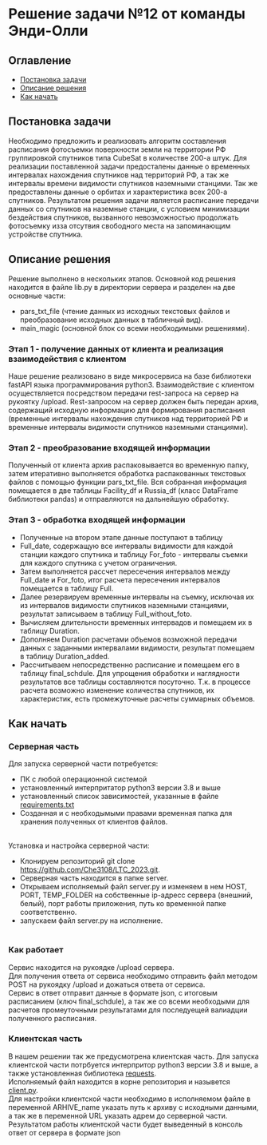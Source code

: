# Решение задачи №12 от команды Энди-Олли
## Оглавление
- [Постановка задачи](https://github.com/Che3108/LTC_2023/blob/main/README.md#постановка-задачи)
- [Описание решения](https://github.com/Che3108/LTC_2023/blob/main/README.md#описание-решения)
- [Как начать](https://github.com/Che3108/LTC_2023/blob/main/README.md#как-начать)

## Постановка задачи
Необходимо предложить и реализовать алгоритм составления расписания фотосъемки поверхности земли на территории РФ группировкой спутников типа CubeSat в количестве 200-а штук.
Для реализации поставленной задачи предосталены данные о временных интервалах нахождения спутников над территорий РФ, а так же интервалы времени видимости спутников наземными станцими. Так же предоставлены данные о орбитах и характеристика всех 200-а спутников. Результатом решения задачи является расписание передачи данных со спутников на наземные станции, с условием минимизации бездействия спутников, вызванного невозможностью продолжать фотосъемку изза отсутвия свободного места на запоминающим устройстве спутника.

## Описание решения
Решение выполнено в нескольких этапов. Основной код решения находится в файле lib.py в директории сервера и разделен на две основные части: 
- pars_txt_file (чтение данных из исходных текстовых файлов и преобразование исходных данных в табличный вид).
- main_magic (основной блок со всеми необходимыми решениями).
### Этап 1 - получение данных от клиента и реализация взаимодействия с клиентом
Наше решение реализовано в виде микросервиса на базе библиотеки fastAPI языка программирования python3. Взаимодействие с клиентом осуществляется посредством передачи rest-запроса на сервер на рукоятку /upload. Rest-запросом на сервер должен быть передан архив, содержащий исходную информацию для формирования расписания (временные интервалы нахождения спутников над территорией РФ и временные интервалы видимости спутников наземными станциями).
### Этап 2 - преобразование входящей информации
Полученный от клиента архив распаковывается во временную папку, затем итеративно выполняется обработка распакованных текстовых файлов с помощью функции pars_txt_file. Вся собранная информация помещается в две таблицы Facility_df и Russia_df (класс DataFrame библиотеки pandas) и отправляются на дальнейшую обработку.
### Этап 3 - обработка входящей информации
- Полученные на втором этапе данные поступают в таблицу
- Full_date, содержащую все интервалы видимости для каждой станции каждого спутника и таблицу For_foto - интервалы съемки для каждого спутника с учетом ограничения.
- Затем выполняется рассчет пересечения интервалов между Full_date и For_foto, итог расчета пересечения интервалов помещается в таблицу Full.
- Далее резервируем временные интервалы на съемку, исключая их из интервалов видимости спутников наземными станциями, результат  записываем в таблицу Full_without_foto.
- Вычисляем длительности временных интервадов и помещаем их в таблицу Duration.
- Дополняем Duration расчетами объемов возможной передачи данных с заданными интервалами видимости, результат помещаем в таблицу
Duration_added.
- Рассчитываем непосредственно расписание и помещаем его в таблицу 
final_schdule.
Для упрощения обработки и наглядности результатов все таблицы составляются посуточно. Т.к. в процессе расчета возможно изменение количества спутников, их характеристик, есть промежуточные расчеты суммарных объемов.

## Как начать
### Серверная часть
Для запуска серверной части потребуется:
- ПК с любой операционной системой 
- установленный интерпритатор python3 версии 3.8 и выше
- установленный список зависимостей, указанные в файле [requirements.txt](https://github.com/Che3108/LTC_2023/blob/main/requirements.txt)
- Созданная и с необходымыми правами временная папка для хранения полученных от клиентов файлов.<br><br>

Установка и настройка серверной части:
- Клонируем репозиторий git clone https://github.com/Che3108/LTC_2023.git.
- Серверная часть находится в папке server.
- Открываем исполняемый файл server.py и изменяем в нем HOST, PORT, TEMP_FOLDER на собственные ip-адресс сервера (внешний, белый), порт работы приложения, путь ко временной папке соответственно.
- запускаем файл server.py на исполнение.<br><br>

### Как работает
Сервис находится на рукоядке /upload сервера. <br>
Для получения ответа от сервиса необходимо отправить файл методом POST на рукоядку /upload и дожаться ответа от сервиса. <br>
Сервис в ответ отправит данные в формате json, с итоговым расписанием (ключ final_schdule), а так же со всеми необходыми для расчетов промеуточными результатами для последуещей валиадции полученного расписания.

### Клиентская часть
В нашем решении так же предусмотрена клиентская часть.
Для запуска клиентской части потрбуется интерпритор python3 версии 3.8 и выше, а также установленная библиотека [requests](https://pypi.org/project/requests/).<br>
Исполняемый файл находится в корне репозитория и назывется [client.py](https://github.com/Che3108/LTC_2023/blob/main/client.py). <br>
Для настройки клиентской части необходимо в исполняемом файле в переменной ARHIVE_name указать путь к архиву с исходными данными, а так же в переменной URL указать адрем до серверной части. <br>Результатом работы клиентской части будет выведенный в консоль ответ от сервера в формате json 
